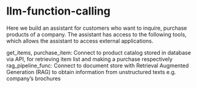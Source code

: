 # llm-function-calling

Here we build an assistant for customers who want to inquire, purchase products of a company. The assistant has access to the following tools, which allows the assistant to access external applications.

get_items, purchase_item: Connect to product catalog stored in database via API, for retrieving item list and making a purchase respectively
rag_pipeline_func: Connect to document store with Retrieval Augmented Generation (RAG) to obtain information from unstructured texts e.g. company’s brochures
